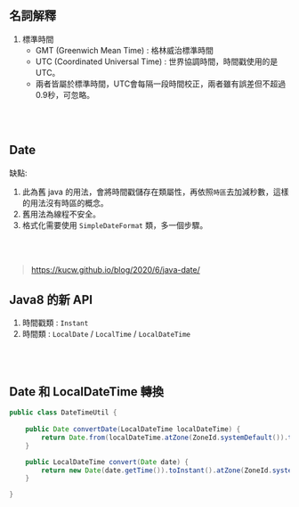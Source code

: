 ## 名詞解釋
1. 標準時間
    * GMT (Greenwich Mean Time) : 格林威治標準時間 
    * UTC (Coordinated Universal Time) : 世界協調時間，時間戳使用的是 UTC。
    * 兩者皆屬於標準時間，UTC會每隔一段時間校正，兩者雖有誤差但不超過0.9秒，可忽略。

<br/>

<br/>

## Date
缺點: 
1. 此為舊 java 的用法，會將時間戳儲存在類屬性，再依照`時區`去加減秒數，這樣的用法沒有時區的概念。
2. 舊用法為線程不安全。
3. 格式化需要使用 `SimpleDateFormat` 類，多一個步驟。

<br/>

<br/>

> https://kucw.github.io/blog/2020/6/java-date/

## Java8 的新 API 
1. 時間戳類 : `Instant`
2. 時間類 : `LocalDate` / `LocalTime` / `LocalDateTime`


<br/>

<br/>

## Date 和 LocalDateTime 轉換
```java
public class DateTimeUtil {
    
    public Date convertDate(LocalDateTime localDateTime) {
        return Date.from(localDateTime.atZone(ZoneId.systemDefault()).toInstant());
    }

    public LocalDateTime convert(Date date) {
        return new Date(date.getTime()).toInstant().atZone(ZoneId.systemDefault()).toLocalDateTime();
    }

}
```

<br/>

<br/>